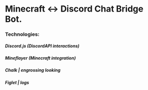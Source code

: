 # Minecraft <-> Discord Chat Bridge Bot.


### Technologies:

##### Discord.js (DiscordAPI interactions)
##### Mineflayer (Minecraft integration)

##### Chalk  | engrossing looking
##### Figlet | logs

